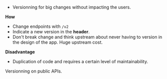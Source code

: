 - Versionning for big changes without impacting the users.

**How**
- Change endpoints with `/v2`
- Indicate a new version in the **header**.
- Don't break change and think upstream about never having to version in the design of the app. Huge upstream cost.

**Disadvantage**
- Duplication of code and requires a certain level of maintainability.

Versionning on public APIs.
